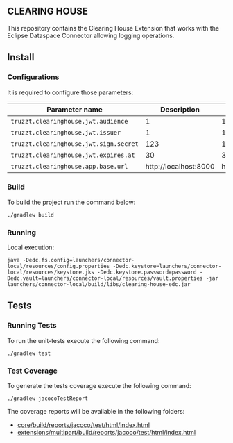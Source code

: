 ## CLEARING HOUSE
This repository contains the Clearing House Extension that works with the Eclipse Dataspace Connector
allowing logging operations.

## Install
### Configurations
It is required to configure those parameters:

| Parameter name                         | Description             | Default value          |
|----------------------------------------|-------------------------|------------------------|
| `truzzt.clearinghouse.jwt.audience`    | 1                       | 1                      |
| `truzzt.clearinghouse.jwt.issuer`      | 1                       | 1                      |
| `truzzt.clearinghouse.jwt.sign.secret` | 123                     | 123                    |
| `truzzt.clearinghouse.jwt.expires.at`  | 30                      | 30                     |
| `truzzt.clearinghouse.app.base.url`    | http://localhost:8000   | http://localhost:8000  |

### Build
To build the project run the command below:

    ./gradlew build


### Running
Local execution:

    java -Dedc.fs.config=launchers/connector-local/resources/config.properties -Dedc.keystore=launchers/connector-local/resources/keystore.jks -Dedc.keystore.password=password -Dedc.vault=launchers/connector-local/resources/vault.properties -jar launchers/connector-local/build/libs/clearing-house-edc.jar

## Tests

### Running Tests
To run the unit-tests execute the following command:

    ./gradlew test


### Test Coverage
To generate the tests coverage execute the following command:

    ./gradlew jacocoTestReport

The coverage reports will be available in the following folders:

- [core/build/reports/jacoco/test/html/index.html](./core/build/reports/jacoco/test/html/index.html)
- [extensions/multipart/build/reports/jacoco/test/html/index.html](./extensions/multipart/build/reports/jacoco/test/html/index.html)
